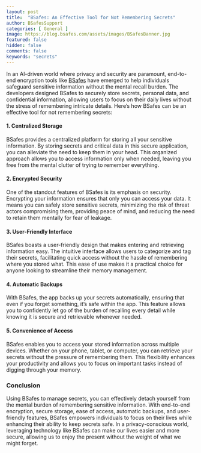 ```yaml
---
layout: post
title:  "BSafes: An Effective Tool for Not Remembering Secrets"
author: BSafesSupport
categories: [ General ]
image: https://blog.bsafes.com/assets/images/BSafesBanner.jpg
featured: false 
hidden: false
comments: false
keywords: "secrets"
---
```


In an AI-driven world where privacy and security are paramount, end-to-end encryption tools like [BSafes](https://www.bsafes.com) have emerged to help individuals safeguard sensitive information without the mental recall burden. The developers designed BSafes to securely store secrets, personal data, and confidential information, allowing users to focus on their daily lives without the stress of remembering intricate details. Here’s how BSafes can be an effective tool for not remembering secrets:

#### 1. **Centralized Storage**

BSafes provides a centralized platform for storing all your sensitive information. By storing secrets and critical data in this secure application, you can alleviate the need to keep them in your head. This organized approach allows you to access information only when needed, leaving you free from the mental clutter of trying to remember everything.

#### 2. **Encrypted Security**

One of the standout features of BSafes is its emphasis on security. Encrypting your information ensures that only you can access your data. It means you can safely store sensitive secrets, minimizing the risk of threat actors compromising them, providing peace of mind, and reducing the need to retain them mentally for fear of leakage.

#### 3. **User-Friendly Interface**

BSafes boasts a user-friendly design that makes entering and retrieving information easy. The intuitive interface allows users to categorize and tag their secrets, facilitating quick access without the hassle of remembering where you stored what. This ease of use makes it a practical choice for anyone looking to streamline their memory management.

#### 4. **Automatic Backups**

With BSafes, the app backs up your secrets automatically, ensuring that even if you forget something, it’s safe within the app. This feature allows you to confidently let go of the burden of recalling every detail while knowing it is secure and retrievable whenever needed.

#### 5. **Convenience of Access**

BSafes enables you to access your stored information across multiple devices. Whether on your phone, tablet, or computer, you can retrieve your secrets without the pressure of remembering them. This flexibility enhances your productivity and allows you to focus on important tasks instead of digging through your memory.

### Conclusion

Using BSafes to manage secrets, you can effectively detach yourself from the mental burden of remembering sensitive information. With end-to-end encryption, secure storage, ease of access, automatic backups, and user-friendly features, BSafes empowers individuals to focus on their lives while enhancing their ability to keep secrets safe. In a privacy-conscious world, leveraging technology like BSafes can make our lives easier and more secure, allowing us to enjoy the present without the weight of what we might forget.
